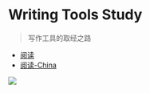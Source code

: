# Writing Tools Study

>写作工具的取经之路


* [阅读](http://mba811.gitbooks.io/Writing/)
* [阅读-China](http://11ten.gitcafe.io/book-w/)

[![](http://7q5cfr.com1.z0.glb.clouddn.com/cover-w.jpg)](http://mba811.gitbooks.io/Writing/content/)